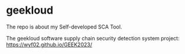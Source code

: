 # geekloud
The repo is about my Self-developed SCA Tool.



The geekloud software supply chain security detection system project: https://wyf02.github.io/GEEK2023/ 






